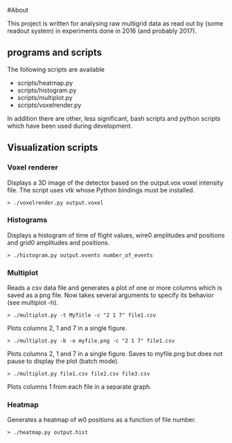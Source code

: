 #About

This project is written for analysing raw multigrid data as read out by
(some readout system) in experiments done in 2016 (and probably 2017).

## programs and scripts

The following scripts are available

 * scripts/heatmap.py
 * scripts/histogram.py
 * scripts/multiplot.py
 * scripts/voxelrender.py

In addition there are other, less significant, bash scripts and python scripts which have
been used during development.

## Visualization scripts

### Voxel renderer
Displays a 3D image of the detector based on the output.vox voxel intensity
file. The script uses vtk whose Python bindings must be installed.

    > ./voxelrender.py output.voxel

### Histograms
Displays a histogram of time of flight values, wire0 amplitudes and positions and
grid0 amplitudes and positions.

    > ./histogram.py output.events number_of_events

### Multiplot
Reads a csv data file and generates a plot of one or more columns which is
saved as a png file. Now takes several arguments to specify its behavior
(see multiplot -h).

    > ./multiplot.py -t MyTitle -c "2 1 7" file1.csv

Plots columns 2, 1 and 7 in a single figure.

    > ./multiplot.py -b -o myfile.png -c "2 1 7" file1.csv

Plots columns 2, 1 and 7 in a single figure. Saves to myfile.png but does not pause
to display the plot (batch mode).

    > ./multiplot.py file1.csv file2.csv file3.csv

Plots columns 1 from each file in a separate graph.

### Heatmap
Generates a heatmap of w0 positions as a function of file number.

    > ./heatmap.py output.hist
